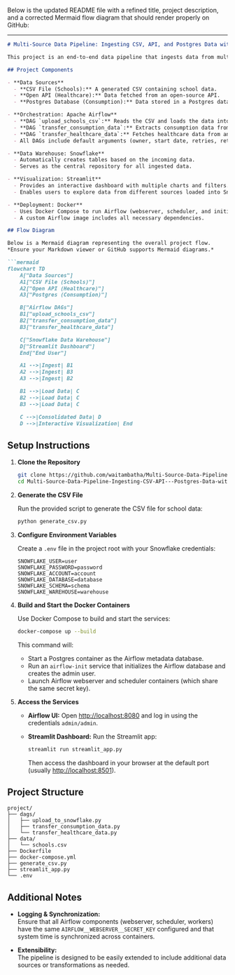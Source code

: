 Below is the updated README file with a refined title, project description, and a corrected Mermaid flow diagram that should render properly on GitHub:

---

```markdown
# Multi-Source Data Pipeline: Ingesting CSV, API, and Postgres Data with Airflow, Snowflake, and Streamlit

This project is an end-to-end data pipeline that ingests data from multiple sources — CSV, API, and Postgres — and loads it into Snowflake. Apache Airflow orchestrates the data ingestion tasks via dedicated DAGs, and Streamlit is used for interactive data visualization. The entire solution is containerized using Docker Compose.

## Project Components

- **Data Sources**
  - **CSV File (Schools):** A generated CSV containing school data.
  - **Open API (Healthcare):** Data fetched from an open-source API.
  - **Postgres Database (Consumption):** Data stored in a Postgres database.

- **Orchestration: Apache Airflow**
  - **DAG `upload_schools_csv`:** Reads the CSV and loads the data into Snowflake.
  - **DAG `transfer_consumption_data`:** Extracts consumption data from Postgres and loads it into Snowflake.
  - **DAG `transfer_healthcare_data`:** Fetches healthcare data from an API and loads it into Snowflake.
  - All DAGs include default arguments (owner, start date, retries, retry delay), are scheduled to run daily, and are not paused upon creation.

- **Data Warehouse: Snowflake**
  - Automatically creates tables based on the incoming data.
  - Serves as the central repository for all ingested data.

- **Visualization: Streamlit**
  - Provides an interactive dashboard with multiple charts and filters.
  - Enables users to explore data from different sources loaded into Snowflake.

- **Deployment: Docker**
  - Uses Docker Compose to run Airflow (webserver, scheduler, and initialization service) and Postgres.
  - A custom Airflow image includes all necessary dependencies.

## Flow Diagram

Below is a Mermaid diagram representing the overall project flow.  
*Ensure your Markdown viewer or GitHub supports Mermaid diagrams.*

```mermaid
flowchart TD
    A["Data Sources"]
    A1["CSV File (Schools)"]
    A2["Open API (Healthcare)"]
    A3["Postgres (Consumption)"]

    B["Airflow DAGs"]
    B1["upload_schools_csv"]
    B2["transfer_consumption_data"]
    B3["transfer_healthcare_data"]

    C["Snowflake Data Warehouse"]
    D["Streamlit Dashboard"]
    End["End User"]

    A1 -->|Ingest| B1
    A2 -->|Ingest| B3
    A3 -->|Ingest| B2

    B1 -->|Load Data| C
    B2 -->|Load Data| C
    B3 -->|Load Data| C

    C -->|Consolidated Data| D
    D -->|Interactive Visualization| End
```

## Setup Instructions

1. **Clone the Repository**

   ```bash
   git clone https://github.com/waitambatha/Multi-Source-Data-Pipeline-Ingesting-CSV-API---Postgres-Data-with-Airflow-Snowflake---Streamlit.git
   cd Multi-Source-Data-Pipeline-Ingesting-CSV-API---Postgres-Data-with-Airflow-Snowflake---Streamlit
   ```

2. **Generate the CSV File**

   Run the provided script to generate the CSV file for school data:

   ```bash
   python generate_csv.py
   ```

3. **Configure Environment Variables**

   Create a `.env` file in the project root with your Snowflake credentials:

   ```dotenv
   SNOWFLAKE_USER=user
   SNOWFLAKE_PASSWORD=password
   SNOWFLAKE_ACCOUNT=account
   SNOWFLAKE_DATABASE=database
   SNOWFLAKE_SCHEMA=schema
   SNOWFLAKE_WAREHOUSE=warehouse
   ```

4. **Build and Start the Docker Containers**

   Use Docker Compose to build and start the services:

   ```bash
   docker-compose up --build
   ```

   This command will:
   - Start a Postgres container as the Airflow metadata database.
   - Run an `airflow-init` service that initializes the Airflow database and creates the admin user.
   - Launch Airflow webserver and scheduler containers (which share the same secret key).

5. **Access the Services**

   - **Airflow UI:** Open [http://localhost:8080](http://localhost:8080) and log in using the credentials `admin/admin`.
   - **Streamlit Dashboard:** Run the Streamlit app:

     ```bash
     streamlit run streamlit_app.py
     ```

     Then access the dashboard in your browser at the default port (usually [http://localhost:8501](http://localhost:8501)).

## Project Structure

```
project/
├── dags/
│   ├── upload_to_snowflake.py
│   ├── transfer_consumption_data.py
│   └── transfer_healthcare_data.py
├── data/
│   └── schools.csv
├── Dockerfile
├── docker-compose.yml
├── generate_csv.py
├── streamlit_app.py
└── .env
```

## Additional Notes

- **Logging & Synchronization:**  
  Ensure that all Airflow components (webserver, scheduler, workers) have the same `AIRFLOW__WEBSERVER__SECRET_KEY` configured and that system time is synchronized across containers.
  
- **Extensibility:**  
  The pipeline is designed to be easily extended to include additional data sources or transformations as needed.
```
